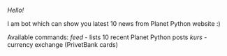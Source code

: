 *Hello!*

I am bot which can show you latest 10 news from Planet Python website :)

Available commands:
*feed* - lists 10 recent Planet Python posts
*kurs* - currency exchange (PrivetBank cards)
